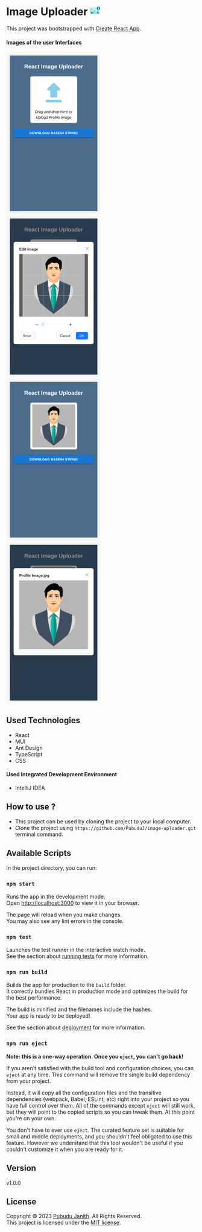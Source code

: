 # Image Uploader <img src="assets/logo.png" alt="drawing" width="27px"/>

This project was bootstrapped with [Create React App](https://github.com/facebook/create-react-app).

[//]: # (This is a simple task list application that can display both ongoing and completed tasks.)

[//]: # (The goal of this project was to gain a better understanding of the **React component-based architecture, React hooks, and React props.**)

#### Images of the user Interfaces

<img src="assets/image-1.png" alt="main-form" width="250px"/><br>
<img src="assets/image-2.png" alt="main-form" width="250px"/><br>
<img src="assets/image-3.png" alt="main-form" width="250px"/><br>
<img src="assets/image-4.png" alt="main-form" width="250px"/>

## Used Technologies

- React
- MUI
- Ant Design
- TypeScript
- CSS

#### Used Integrated Development Environment
- IntelliJ IDEA

## How to use ?
- This project can be used by cloning the
  project to your local computer.
- Clone the project using `https://github.com/PubuduJ/image-uploader.git` terminal command.


## Available Scripts

In the project directory, you can run:

### `npm start`

Runs the app in the development mode.\
Open [http://localhost:3000](http://localhost:3000) to view it in your browser.

The page will reload when you make changes.\
You may also see any lint errors in the console.

### `npm test`

Launches the test runner in the interactive watch mode.\
See the section about [running tests](https://facebook.github.io/create-react-app/docs/running-tests) for more information.

### `npm run build`

Builds the app for production to the `build` folder.\
It correctly bundles React in production mode and optimizes the build for the best performance.

The build is minified and the filenames include the hashes.\
Your app is ready to be deployed!

See the section about [deployment](https://facebook.github.io/create-react-app/docs/deployment) for more information.

### `npm run eject`

**Note: this is a one-way operation. Once you `eject`, you can't go back!**

If you aren't satisfied with the build tool and configuration choices, you can `eject` at any time. This command will remove the single build dependency from your project.

Instead, it will copy all the configuration files and the transitive dependencies (webpack, Babel, ESLint, etc) right into your project so you have full control over them. All of the commands except `eject` will still work, but they will point to the copied scripts so you can tweak them. At this point you're on your own.

You don't have to ever use `eject`. The curated feature set is suitable for small and middle deployments, and you shouldn't feel obligated to use this feature. However we understand that this tool wouldn't be useful if you couldn't customize it when you are ready for it.

## Version
v1.0.0

## License
Copyright &copy; 2023 [Pubudu Janith](https://www.linkedin.com/in/pubudujanith/). All Rights Reserved.<br>
This project is licensed under the [MIT license](LICENSE.txt).